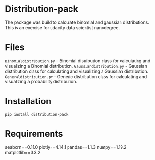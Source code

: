 # Distribution-pack 

The package was build to calculate binomial and gaussian distributions.
This is an exercise for udacity data scientist nanodegree.

# Files

`Binomialdistribution.py` - Binomial distribution class for calculating and visualizing a Binomial distribution.
`Gaussiandistribution.py` - Gaussian distribution class for calculating and visualizing a Gaussian distribution.
`Generaldistribution.py` -  Generic distribution class for calculating and visualizing a probability distribution.

# Installation

`pip install distribution-pack`

# Requirements

seaborn==0.11.0
plotly==4.14.1
pandas==1.1.3
numpy==1.19.2
matplotlib==3.3.2

